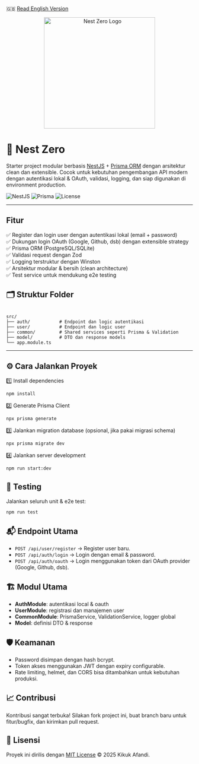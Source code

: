 
🇬🇧 [Read English Version](./README.md)
<p align="center">
  <img src="https://blogger.googleusercontent.com/img/a/AVvXsEjWze3a-83ZfufvHCwCXUbJArVFOISUVf66dGYHaQ6MknBalveNaaGK-N-0I4ZegpcK-Z6haxg5baB0IZabMsI3DivSamutVh_EOM38KVNYgrTCXA1aBeAWib9tg6gx_NJc3caOzq9EA9ryiexN5MgNehHotbr_gUvSpgYVNvwOMmTeWS1A2E1CH_9ooBBj" alt="Nest Zero Logo" width="300"/>
</p>

# 🚀 Nest Zero

Starter project modular berbasis [NestJS](https://nestjs.com/) + [Prisma ORM](https://www.prisma.io/) dengan arsitektur clean dan extensible. Cocok untuk kebutuhan pengembangan API modern dengan autentikasi lokal & OAuth, validasi, logging, dan siap digunakan di environment production.

![NestJS](https://img.shields.io/badge/NestJS-Backend-red) ![Prisma](https://img.shields.io/badge/Prisma-ORM-blue) ![License](https://img.shields.io/badge/license-MIT-green)

---

##  Fitur

✅ Register dan login user dengan autentikasi lokal (email + password)  
✅ Dukungan login OAuth (Google, Github, dsb) dengan extensible strategy  
✅ Prisma ORM (PostgreSQL/SQLite)  
✅ Validasi request dengan Zod  
✅ Logging terstruktur dengan Winston  
✅ Arsitektur modular & bersih (clean architecture)  
✅ Test service untuk mendukung e2e testing



## 🗂️ Struktur Folder

```

src/
├── auth/           # Endpoint dan logic autentikasi
├── user/           # Endpoint dan logic user
├── common/         # Shared services seperti Prisma & Validation
├── model/          # DTO dan response models
└── app.module.ts

```

---

## ⚙️ Cara Jalankan Proyek

1️⃣ Install dependencies
```bash
npm install
```

2️⃣ Generate Prisma Client

```bash
npx prisma generate
```

3️⃣ Jalankan migration database (opsional, jika pakai migrasi schema)

```bash
npx prisma migrate dev
```

4️⃣ Jalankan server development

```bash
npm run start:dev
```



## 🧪 Testing

Jalankan seluruh unit & e2e test:

```bash
npm run test
```



## 📬 Endpoint Utama

* `POST /api/user/register` → Register user baru.
* `POST /api/auth/login` → Login dengan email & password.
* `POST /api/auth/oauth` → Login menggunakan token dari OAuth provider (Google, Github, dsb).



## 🏗️ Modul Utama

* **AuthModule**: autentikasi local & oauth
* **UserModule**: registrasi dan manajemen user
* **CommonModule**: PrismaService, ValidationService, logger global
* **Model**: definisi DTO & response



## 🛡️ Keamanan

* Password disimpan dengan hash bcrypt.
* Token akses menggunakan JWT dengan expiry configurable.
* Rate limiting, helmet, dan CORS bisa ditambahkan untuk kebutuhan produksi.



## 📈 Contribusi

Kontribusi sangat terbuka!
Silakan fork project ini, buat branch baru untuk fitur/bugfix, dan kirimkan pull request.

## 📄 Lisensi

Proyek ini dirilis dengan [MIT License](./LICENSE) © 2025 Kikuk Afandi.
